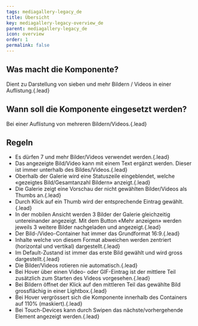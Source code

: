 ```yaml
---
tags: mediagallery-legacy_de
title: Übersicht
key: mediagallery-legacy-overview_de
parent: mediagallery-legacy_de
icon: overview
order: 1
permalink: false  
---
```


## Was macht die Komponente?
Dient zu Darstellung von sieben und mehr Bildern / Videos in einer Auflistung.{.lead}

## Wann soll die Komponente eingesetzt werden? 
Bei einer Auflistung von mehreren Bildern/Videos.{.lead}

## Regeln 
* Es dürfen 7 und mehr Bilder/Videos verwendet werden.{.lead}
* Das angezeigte Bild/Video kann mit einem Text ergänzt werden. Dieser ist immer unterhalb des Bildes/Videos.{.lead}
* Oberhalb der Galerie wird eine Statuszeile eingeblendet, welche «gezeigtes Bild/Gesamtanzahl Bildern» anzeigt.{.lead}
* Die Galerie zeigt eine Vorschau der nicht gewählten Bilder/Videos als Thumbs an.{.lead}
* Durch Klick auf ein Thumb wird der entsprechende Eintrag gewählt.{.lead}
* In der mobilen Ansicht werden 3 Bilder der Galerie gleichzeitig untereinander angezeigt. Mit dem Button «Mehr anzeigen» werden jeweils 3 weitere Bilder nachgeladen und angezeigt.{.lead}
* Der Bild-/Video-Container hat immer das Grundformat 16:9.{.lead}
* Inhalte welche von diesem Format abweichen werden zentriert (horizontal und vertikal) dargestellt.{.lead}
* Im Default-Zustand ist immer das erste Bild gewählt und wird gross dargestellt.{.lead}
* Die Bilder/Videos rotieren nie automatisch.{.lead}
* Bei Hover über einen Video- oder GIF-Eintrag ist der mittlere Teil zusätzlich zum Starten des Videos vorgesehen.{.lead}
* Bei Bildern öffnet der Klick auf den mittleren Teil das gewählte Bild grossflächig in einer Lightbox.{.lead}
* Bei Hover vergrössert sich die Komponente innerhalb des Containers auf 110% (maskiert).{.lead}
* Bei Touch-Devices kann durch Swipen das nächste/vorhergehende Element angezeigt werden.{.lead}